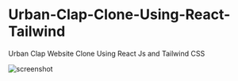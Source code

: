 # Urban-Clap-Clone-Using-React-Tailwind
Urban Clap Website Clone Using React Js and Tailwind CSS

![screenshot](https://github.com/Shreyas-sonu/Urban-Clap-Clone-Using-React-Tailwind/assets/111351684/5b2069b5-23d8-476a-90f7-031fe9a87250)
